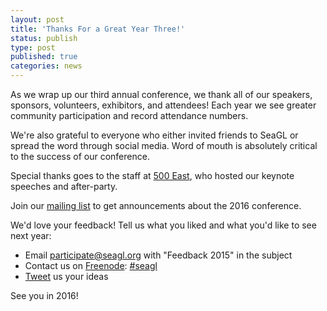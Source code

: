 ```yaml
---
layout: post
title: 'Thanks For a Great Year Three!'
status: publish
type: post
published: true
categories: news
---
```


As we wrap up our third annual conference, we thank all of our speakers, 
sponsors, volunteers, exhibitors, and attendees! Each year we see greater 
community participation and record attendance numbers.
 
We're also grateful to everyone who either invited friends to SeaGL or 
spread the word through social media. Word of mouth is absolutely critical to 
the success of our conference. 

Special thanks goes to the staff at [500 East](http://www.500eastsh.com/),
who hosted our keynote speeches and after-party.

Join our [mailing
list](https://groups.google.com/forum/#!forum/seagl_announce)
to get announcements about the 2016 conference.
 
We'd love your feedback! Tell us what you liked and what you'd like to see next
year:

- Email <participate@seagl.org> with "Feedback 2015" in the subject
- Contact us on [Freenode](http://freenode.net/using_the_network.shtml):
[#seagl](http://webchat.freenode.net/?randomnick=1&channels=%23seagl)
- [Tweet](https://twitter.com/seagl) us your ideas

See you in 2016!
